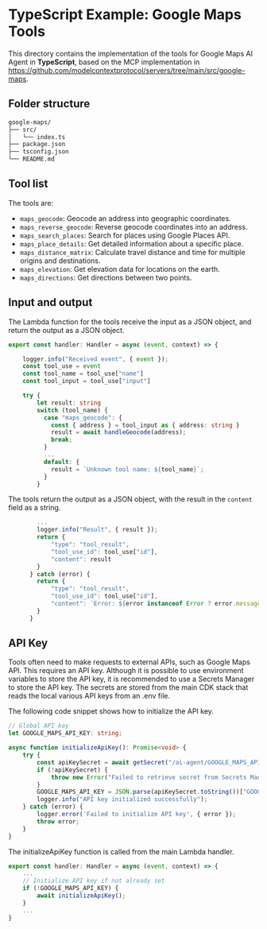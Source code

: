 # TypeScript Example: Google Maps Tools

This directory contains the implementation of the tools for Google Maps AI Agent in **TypeScript**, based on the MCP implementation in https://github.com/modelcontextprotocol/servers/tree/main/src/google-maps.

## Folder structure

```txt
google-maps/
├── src/
│   └── index.ts
├── package.json
├── tsconfig.json
└── README.md
```

## Tool list

The tools are:

* `maps_geocode`: Geocode an address into geographic coordinates.
* `maps_reverse_geocode`: Reverse geocode coordinates into an address.
* `maps_search_places`: Search for places using Google Places API.
* `maps_place_details`: Get detailed information about a specific place.
* `maps_distance_matrix`: Calculate travel distance and time for multiple origins and destinations.
* `maps_elevation`: Get elevation data for locations on the earth.
* `maps_directions`: Get directions between two points.

## Input and output

The Lambda function for the tools receive the input as a JSON object, and return the output as a JSON object.

```typescript
export const handler: Handler = async (event, context) => {

    logger.info("Received event", { event });
    const tool_use = event
    const tool_name = tool_use["name"]
    const tool_input = tool_use["input"]

    try {
        let result: string
        switch (tool_name) {
          case "maps_geocode": {
            const { address } = tool_input as { address: string }
            result = await handleGeocode(address);
            break;
          }
          ...
          default: {
            result = `Unknown tool name: ${tool_name}`;
          }
        }
```

The tools return the output as a JSON object, with the result in the `content` field as a string.

```typescript
        ...
        logger.info("Result", { result });
        return {
            "type": "tool_result",
            "tool_use_id": tool_use["id"],
            "content": result
        }
      } catch (error) {
        return {
            "type": "tool_result",
            "tool_use_id": tool_use["id"],
            "content": `Error: ${error instanceof Error ? error.message : String(error)}`
        }
      }
```

## API Key

Tools often need to make requests to external APIs, such as Google Maps API. This requires an API key. Although it is possible to use environment variables to store the API key, it is recommended to use a Secrets Manager to store the API key. The secrets are stored from the main CDK stack that reads the local various API keys from an .env file.

The following code snippet shows how to initialize the API key.

```typescript
// Global API key
let GOOGLE_MAPS_API_KEY: string;

async function initializeApiKey(): Promise<void> {
    try {
        const apiKeySecret = await getSecret("/ai-agent/GOOGLE_MAPS_API_KEY");
        if (!apiKeySecret) {
            throw new Error("Failed to retrieve secret from Secrets Manager");
        }
        GOOGLE_MAPS_API_KEY = JSON.parse(apiKeySecret.toString())["GOOGLE_MAPS_API_KEY"];
        logger.info("API key initialized successfully");
    } catch (error) {
        logger.error('Failed to initialize API key', { error });
        throw error;
    }
}
```

The initializeApiKey function is called from the main Lambda handler.

```typescript
export const handler: Handler = async (event, context) => {
    ...
    // Initialize API key if not already set
    if (!GOOGLE_MAPS_API_KEY) {
        await initializeApiKey();
    }
    ...
}
```
